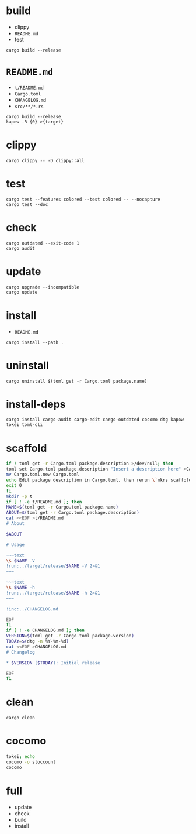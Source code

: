 # build

* clippy
* `README.md`
* test

```
cargo build --release
```

# `README.md`

* `t/README.md`
* `Cargo.toml`
* `CHANGELOG.md`
* `src/**/*.rs`

```
cargo build --release
kapow -R {0} >{target}
```

# clippy

```
cargo clippy -- -D clippy::all
```

# test

```
cargo test --features colored --test colored -- --nocapture
cargo test --doc
```

# check

```
cargo outdated --exit-code 1
cargo audit
```

# update

```
cargo upgrade --incompatible
cargo update
```

# install

* `README.md`

```
cargo install --path .
```

# uninstall

```
cargo uninstall $(toml get -r Cargo.toml package.name)
```

# install-deps

```
cargo install cargo-audit cargo-edit cargo-outdated cocomo dtg kapow tokei toml-cli
```

# scaffold

```bash -eo pipefail
if ! toml get -r Cargo.toml package.description >/dev/null; then
toml set Cargo.toml package.description "Insert a description here" >Cargo.toml.new
mv Cargo.toml.new Cargo.toml
echo Edit package description in Cargo.toml, then rerun \`mkrs scaffold\`.
exit 0
fi
mkdir -p t
if [ ! -e t/README.md ]; then
NAME=$(toml get -r Cargo.toml package.name)
ABOUT=$(toml get -r Cargo.toml package.description)
cat <<EOF >t/README.md
# About

$ABOUT

# Usage

~~~text
\$ $NAME -V
!run:../target/release/$NAME -V 2>&1
~~~

~~~text
\$ $NAME -h
!run:../target/release/$NAME -h 2>&1
~~~

!inc:../CHANGELOG.md

EOF
fi
if [ ! -e CHANGELOG.md ]; then
VERSION=$(toml get -r Cargo.toml package.version)
TODAY=$(dtg -n %Y-%m-%d)
cat <<EOF >CHANGELOG.md
# Changelog

* $VERSION ($TODAY): Initial release

EOF
fi
```

# clean

```
cargo clean
```

# cocomo

```bash -eo pipefail
tokei; echo
cocomo -o sloccount
cocomo
```

# full

* update
* check
* build
* install


